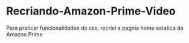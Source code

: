 # Recriando-Amazon-Prime-Video
Para praticar funcionalidades do css, recriei a pagnia home estatica da Amazon Prime
